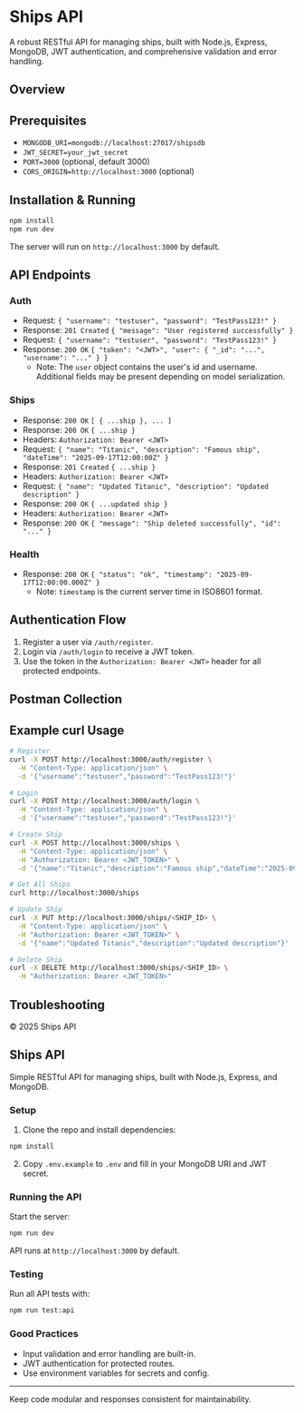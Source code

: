 # Ships API

A robust RESTful API for managing ships, built with Node.js, Express, MongoDB, JWT authentication, and comprehensive validation and error handling.

## Overview

## Prerequisites
  - `MONGODB_URI=mongodb://localhost:27017/shipsdb`
  - `JWT_SECRET=your_jwt_secret`
  - `PORT=3000` (optional, default 3000)
  - `CORS_ORIGIN=http://localhost:3000` (optional)

## Installation & Running
```sh
npm install
npm run dev
```
The server will run on `http://localhost:3000` by default.

## API Endpoints

### Auth
  - Request: `{ "username": "testuser", "password": "TestPass123!" }`
  - Response: `201 Created` `{ "message": "User registered successfully" }`
  - Request: `{ "username": "testuser", "password": "TestPass123!" }`
  - Response: `200 OK` `{ "token": "<JWT>", "user": { "_id": "...", "username": "..." } }`
    - Note: The `user` object contains the user's id and username. Additional fields may be present depending on model serialization.

### Ships
  - Response: `200 OK` `[ { ...ship }, ... ]`
  - Response: `200 OK` `{ ...ship }`
  - Headers: `Authorization: Bearer <JWT>`
  - Request: `{ "name": "Titanic", "description": "Famous ship", "dateTime": "2025-09-17T12:00:00Z" }`
  - Response: `201 Created` `{ ...ship }`
  - Headers: `Authorization: Bearer <JWT>`
  - Request: `{ "name": "Updated Titanic", "description": "Updated description" }`
  - Response: `200 OK` `{ ...updated ship }`
  - Headers: `Authorization: Bearer <JWT>`
  - Response: `200 OK` `{ "message": "Ship deleted successfully", "id": "..." }`

### Health
  - Response: `200 OK` `{ "status": "ok", "timestamp": "2025-09-17T12:00:00.000Z" }`
    - Note: `timestamp` is the current server time in ISO8601 format.

## Authentication Flow
1. Register a user via `/auth/register`.
2. Login via `/auth/login` to receive a JWT token.
3. Use the token in the `Authorization: Bearer <JWT>` header for all protected endpoints.

## Postman Collection

## Example curl Usage
```sh
# Register
curl -X POST http://localhost:3000/auth/register \
  -H "Content-Type: application/json" \
  -d '{"username":"testuser","password":"TestPass123!"}'

# Login
curl -X POST http://localhost:3000/auth/login \
  -H "Content-Type: application/json" \
  -d '{"username":"testuser","password":"TestPass123!"}'

# Create Ship
curl -X POST http://localhost:3000/ships \
  -H "Content-Type: application/json" \
  -H "Authorization: Bearer <JWT_TOKEN>" \
  -d '{"name":"Titanic","description":"Famous ship","dateTime":"2025-09-17T12:00:00Z"}'

# Get All Ships
curl http://localhost:3000/ships

# Update Ship
curl -X PUT http://localhost:3000/ships/<SHIP_ID> \
  -H "Content-Type: application/json" \
  -H "Authorization: Bearer <JWT_TOKEN>" \
  -d '{"name":"Updated Titanic","description":"Updated description"}'

# Delete Ship
curl -X DELETE http://localhost:3000/ships/<SHIP_ID> \
  -H "Authorization: Bearer <JWT_TOKEN>"
```

## Troubleshooting


© 2025 Ships API
## Ships API

Simple RESTful API for managing ships, built with Node.js, Express, and MongoDB.

### Setup
1. Clone the repo and install dependencies:
  ```sh
  npm install
  ```
2. Copy `.env.example` to `.env` and fill in your MongoDB URI and JWT secret.

### Running the API
Start the server:
```sh
npm run dev
```
API runs at `http://localhost:3000` by default.

### Testing
Run all API tests with:
```sh
npm run test:api
```

### Good Practices
- Input validation and error handling are built-in.
- JWT authentication for protected routes.
- Use environment variables for secrets and config.

---
Keep code modular and responses consistent for maintainability.
